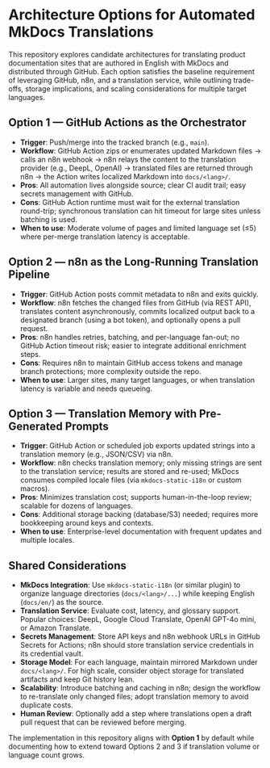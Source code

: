 # Architecture Options for Automated MkDocs Translations

This repository explores candidate architectures for translating product documentation sites that are authored in English with MkDocs and distributed through GitHub. Each option satisfies the baseline requirement of leveraging GitHub, n8n, and a translation service, while outlining trade-offs, storage implications, and scaling considerations for multiple target languages.

## Option 1 — GitHub Actions as the Orchestrator
- **Trigger**: Push/merge into the tracked branch (e.g., `main`).
- **Workflow**: GitHub Action zips or enumerates updated Markdown files → calls an n8n webhook → n8n relays the content to the translation provider (e.g., DeepL, OpenAI) → translated files are returned through n8n → the Action writes localized Markdown into `docs/<lang>/`.
- **Pros**: All automation lives alongside source; clear CI audit trail; easy secrets management with GitHub.
- **Cons**: GitHub Action runtime must wait for the external translation round-trip; synchronous translation can hit timeout for large sites unless batching is used.
- **When to use**: Moderate volume of pages and limited language set (≤5) where per-merge translation latency is acceptable.

## Option 2 — n8n as the Long-Running Translation Pipeline
- **Trigger**: GitHub Action posts commit metadata to n8n and exits quickly.
- **Workflow**: n8n fetches the changed files from GitHub (via REST API), translates content asynchronously, commits localized output back to a designated branch (using a bot token), and optionally opens a pull request.
- **Pros**: n8n handles retries, batching, and per-language fan-out; no GitHub Action timeout risk; easier to integrate additional enrichment steps.
- **Cons**: Requires n8n to maintain GitHub access tokens and manage branch protections; more complexity outside the repo.
- **When to use**: Larger sites, many target languages, or when translation latency is variable and needs queueing.

## Option 3 — Translation Memory with Pre-Generated Prompts
- **Trigger**: GitHub Action or scheduled job exports updated strings into a translation memory (e.g., JSON/CSV) via n8n.
- **Workflow**: n8n checks translation memory; only missing strings are sent to the translation service; results are stored and re-used; MkDocs consumes compiled locale files (via `mkdocs-static-i18n` or custom macros).
- **Pros**: Minimizes translation cost; supports human-in-the-loop review; scalable for dozens of languages.
- **Cons**: Additional storage backing (database/S3) needed; requires more bookkeeping around keys and contexts.
- **When to use**: Enterprise-level documentation with frequent updates and multiple locales.

## Shared Considerations
- **MkDocs Integration**: Use `mkdocs-static-i18n` (or similar plugin) to organize language directories (`docs/<lang>/...`) while keeping English (`docs/en/`) as the source.
- **Translation Service**: Evaluate cost, latency, and glossary support. Popular choices: DeepL, Google Cloud Translate, OpenAI GPT-4o mini, or Amazon Translate.
- **Secrets Management**: Store API keys and n8n webhook URLs in GitHub Secrets for Actions; n8n should store translation service credentials in its credential vault.
- **Storage Model**: For each language, maintain mirrored Markdown under `docs/<lang>/`. For high scale, consider object storage for translated artifacts and keep Git history lean.
- **Scalability**: Introduce batching and caching in n8n; design the workflow to re-translate only changed files; adopt translation memory to avoid duplicate costs.
- **Human Review**: Optionally add a step where translations open a draft pull request that can be reviewed before merging.

The implementation in this repository aligns with **Option 1** by default while documenting how to extend toward Options 2 and 3 if translation volume or language count grows.
